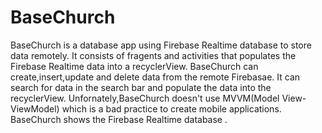 # BaseChurch
BaseChurch is a database app using Firebase Realtime database to store data remotely.
It consists of fragents and activities that populates the Firebase Realtime data into a recyclerView.
BaseChurch can create,insert,update and delete data from the remote Firebasae.
It can search for data in the search bar and populate the data into the recyclerView.
Unfornately,BaseChurch doesn't use MVVM(Model View-ViewModel) which is a bad practice to create mobile applications.
BaseChurch shows the Firebase Realtime database .
